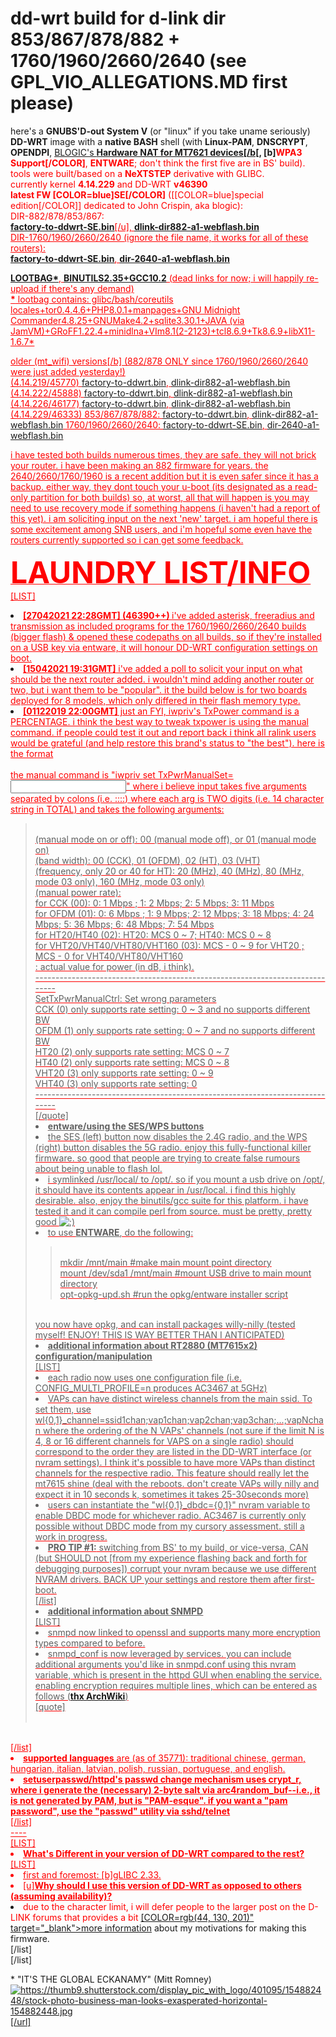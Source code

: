 # dd-wrt build for d-link dir 853/867/878/882 + 1760/1960/2660/2640 (see GPL_VIO_ALLEGATIONS.MD first please)

<p>here's a <strong>GNUBS'D-out System V</strong> (or "linux" if you take uname seriously) <strong>DD-WRT</strong> image with a <strong>native BASH</strong> shell (with <strong>Linux-PAM</strong>, <strong>DNSCRYPT</strong>, <strong>OPENDPI</strong>, <a href="https://github.com/openwrt/openwrt/commit/424a9ae128bd2045cd4bfd6e3229f2529d150a25">BLOGIC's <strong>Hardware NAT for MT7621 devices[/b[</a>, [b]<font color="red">WPA3 Support[/COLOR]</strong>, <strong>ENTWARE</strong>; don't think the first five are in BS' build). tools were built/based on a <strong>NeXTSTEP</strong> derivative with GLIBC.<br />
currently kernel <strong>4.14.229</strong> and DD-WRT <strong>v46390<br />
latest FW [COLOR=blue]SE[/COLOR]</strong> ([[COLOR=blue]special edition[/COLOR]] dedicated to John Crispin, aka blogic):<br />
DIR-882/878/853/867:<br />
<u><strong><a href="https://www.sendspace.com/file/xre67m">factory-to-ddwrt-SE.bin</a></strong>[/u], <u><strong><a href="https://www.sendspace.com/file/e4nomk">dlink-dir882-a1-webflash.bin</a></strong></u><br />
DIR-1760/1960/2660/2640 (ignore the file name, it works for all of these routers):<br />
<strong><u><a href="https://www.sendspace.com/file/gp12hv">factory-to-ddwrt-SE.bin</a></u></strong>, <u><strong><a href="https://www.sendspace.com/file/4wzg1c">dir-2640-a1-webflash.bin</a></p><p><a href="https://www.sendspace.com/file/doyuy1">LOOTBAG*</a></strong></u>, <u><strong><a href="https://www.sendspace.com/file/mxksfk">BINUTILS2.35+GCC10.2</a></strong></u> (dead links for now; i will happily re-upload if there's any demand)<br />
<strong>*</strong> lootbag contains: glibc/bash/coreutils locales+tor0.4.4.6+PHP8.0.1+manpages+GNU Midnight Commander4.8.25+GNUMake4.2+sqlite3.30.1+JAVA (via JamVM)+GRoFF1.22.4+minidlna+VIm8.1(2-2123)+tcl8.6.9+Tk8.6.9+libX11-1.6.7*</p><p>older (mt_wifi) versions[/b] (882/878 ONLY since 1760/1960/2660/2640 were just added yesterday!)<br />
(4.14.219/45770) <a href="https://www.sendspace.com/file/c3mfdx">factory-to-ddwrt.bin</a>, <a href="https://www.sendspace.com/file/h1i7hg">dlink-dir882-a1-webflash.bin</a><br />
(4.14.222/45888) <a href="https://www.sendspace.com/file/dsxn7c">factory-to-ddwrt.bin</a>, <a href="https://www.sendspace.com/file/o8v4kc">dlink-dir882-a1-webflash.bin</a><br />
(4.14.226/46177) <a href="https://www.sendspace.com/file/sflda8">factory-to-ddwrt.bin</a>, <a href="https://www.sendspace.com/file/uqdu7s">dlink-dir882-a1-webflash.bin</a><br />
(4.14.229/46333) 853/867/878/882: <a href="https://www.sendspace.com/file/bv148j">factory-to-ddwrt.bin</a>, <a href="https://www.sendspace.com/file/8fdwtk">dlink-dir882-a1-webflash.bin</a> 1760/1960/2660/2640: <a href="https://www.sendspace.com/file/ew4wb7">factory-to-ddwrt-SE.bin</a>, <a href="https://www.sendspace.com/file/6upt3q">dir-2640-a1-webflash.bin</a></p><p>i have tested both builds numerous times, they are safe. they will not brick your router. i have been making an 882 firmware for years. the 2640/2660/1760/1960 is a recent addition but it is even safer since it has a backup. either way, they dont touch your u-boot (its designated as a read-only partition for both builds) so, at worst, all that will happen is you may need to use recovery mode if something happens (i haven't had a report of this yet). i am soliciting input on the next 'new' target. i am hopeful there is some excitement among SNB users, and i'm hopeful some even have the routers currently supported so i can get some feedback.</p><p><u><strong><font size="7">LAUNDRY LIST/INFO</font></strong></u><br />
[LIST]<br />
<li><strong>[27042021 22:28GMT] (46390++) </strong>i've added asterisk, freeradius and transmission as included programs for the 1760/1960/2660/2640 builds (bigger flash) & opened these codepaths on all builds, so if they're installed on a USB key via entware, it will honour DD-WRT configuration settings on boot.</li><li><strong>[15042021 19:31GMT]</strong> i've added a poll to solicit your input on what should be the next router added. i wouldn't mind adding another router or two, but i want them to be "popular". it the build below is for two boards deployed for 8 models, which only differed in their flash memory type.</li><li><strong>[01122019 22:00GMT]</strong> just an FYI, iwpriv's TxPower command is a PERCENTAGE. i think the best way to tweak txpower is using the manual command. if people could test it out and report back i think all ralink users would be grateful (and help restore this brand's status to "the best"). here is the format</li><br />
the manual command is "iwpriv <radio> set TxPwrManualSet=<input>" where i believe input takes five arguments separated by colons (i.e. <arg1>:<arg2>:<arg3>:<arg4>:<arg5>) where each arg is TWO digits (i.e. 14 character string in TOTAL) and takes the following arguments:</p><p><blockquote><br />
<arg1> (manual mode on or off): 00 (manual mode off), or 01 (manual mode on)<br />
<arg2> (band width): 00 (CCK), 01 (OFDM), 02 (HT), 03 (VHT)<br />
<arg3> (frequency, only 20 or 40 for HT): 20 (MHz), 40 (MHz), 80 (MHz, mode 03 only), 160 (MHz, mode 03 only)<br />
<arg4> (manual power rate):<br />
for CCK (00): 0: 1 Mbps ; 1: 2 Mbps; 2: 5 Mbps; 3: 11 Mbps<br />
for OFDM (01): 0: 6 Mbps ; 1: 9 Mbps; 2: 12 Mbps; 3: 18 Mbps; 4: 24 Mbps; 5: 36 Mbps; 6: 48 Mbps; 7: 54 Mbps<br />
for HT20/HT40 (02): HT20: MCS 0 ~ 7; HT40: MCS 0 ~ 8<br />
for VHT20/VHT40/VHT80/VHT160 (03): MCS - 0 ~ 9 for VHT20 ; MCS - 0 for VHT40/VHT80/VHT160<br />
<arg5>: actual value for power (in dB, i think).<br />
-----------------------------------------------------------------------------<br />
SetTxPwrManualCtrl: Set wrong parameters<br />
CCK (0) only supports rate setting: 0 ~ 3 and no supports different BW<br />
OFDM (1) only supports rate setting: 0 ~ 7 and no supports different BW<br />
HT20 (2) only supports rate setting: MCS 0 ~ 7<br />
HT40 (2) only supports rate setting: MCS 0 ~ 8<br />
VHT20 (3) only supports rate setting: 0 ~ 9<br />
VHT40 (3) only supports rate setting: 0<br />
-----------------------------------------------------------------------------<br />
[/quote]<br />
<li><u><strong>entware/using the SES/WPS buttons</strong></u></li><li>the SES (left) button now disables the 2.4G radio, and the WPS (right) button disables the 5G radio. enjoy this fully-functional killer firmware. so good that people are trying to create false rumours about being unable to flash lol.</li><li>i symlinked /usr/local/ to /opt/. so if you mount a usb drive on /opt/, it should have its contents appear in /usr/local. i find this highly desirable. also, enjoy the binutils/gcc suite for this platform. i have tested it and it can compile perl from source. must be pretty, pretty good <img alt=";)" src="/images/emoticons/emoticon-wink.png" /></li><li>to use <u><strong>ENTWARE</strong></u>, do the following:</li><blockquote><br />
mkdir /mnt/main #make main mount point directory<br />
mount /dev/sda1 /mnt/main #mount USB drive to main mount directory<br />
opt-opkg-upd.sh #run the opkg/entware installer script<br />
</blockquote><br />
you now have opkg, and can install packages willy-nilly (tested myself! ENJOY! THIS IS WAY BETTER THAN I ANTICIPATED)<br />
<li><u><strong>additional information about RT2880 (MT7615x2) configuration/manipulation</strong></u></li>[LIST]<br />
<li>each radio now uses one configuration file (i.e. CONFIG_MULTI_PROFILE=n produces AC3467 at 5GHz)</li><li>VAPs can have distinct wireless channels from the main ssid. To set them, use wl{0,1}_channel=ssid1chan;vap1chan;vap2chan;vap3chan;...;vapNchan where the ordering of the N VAPs' channels (not sure if the limit N is 4, 8 or 16 different channels for VAPS on a single radio) should correspond to the order they are listed in the DD-WRT interface (or nvram settings). I think it's possible to have more VAPs than distinct channels for the respective radio. This feature should really let the mt7615 shine (deal with the reboots. don't create VAPs willy nilly and expect it in 10 seconds k, sometimes it takes 25-30seconds more)</li><li>users can instantiate the "wl{0,1}_dbdc={0,1}" nvram variable to enable DBDC mode for whichever radio. AC3467 is currently only possible without DBDC mode from my cursory assessment. still a work in progress.</li><li><strong>PRO TIP #1:</strong> switching from BS' to my build, or vice-versa, CAN (but SHOULD not [from my experience flashing back and forth for debugging purposes]) corrupt your nvram because we use different NVRAM drivers. BACK UP your settings and restore them after first-boot.</li>[/list]<br />
<li><u><strong> additional information about SNMPD </strong></u></li>[LIST]<br />
<li>snmpd now linked to openssl and supports many more encryption types compared to before.</li><li>snmpd_conf is now leveraged by services. you can include additional arguments you'd like in snmpd.conf using this nvram variable, which is present in the httpd GUI when enabling the service. enabling encryption requires multiple lines, which can be entered as follows (<strong><a href="https://wiki.archlinux.org/index.php/snmpd">thx ArchWiki</a></strong>)</li>[quote]<br />
<nvram set snmpd_conf="rouser *desired username for snmp crypto*<hit enter><br />
createUser *desired username for snmp crypto* SHA *desired SHA password* AES *desired AES password*"<hit enter><br />
</blockquote><br />
[/list]<br />
<li><u><strong>supported languages</strong></u> are (as of 35771): traditional chinese, german, hungarian, italian, latvian, polish, russian, portuguese, and english.</li><li><strong> setuserpasswd/httpd's passwd change mechanism uses crypt_r, where i generate the (necessary) 2-byte salt via arc4random_buf--<u>i.e., it is not generated by PAM, but is "PAM-esque". if you want a "pam password", use the "passwd" utility via sshd/telnet</u></strong></li>[/list]<br />
----<br />
[LIST]<br />
<li><u><strong>What's Different in your version of DD-WRT compared to the rest?</strong></u></li><li>[u]<strong>Why should I use this version of DD-WRT as opposed to others (assuming availability)?</strong></u></li>[LIST]<br />
<li>first and foremost: [b]gLIBC 2.33</b>.</li><li>due to the character limit, i will defer people to the larger post on the D-LINK forums that provides a bit <a href="http://forums.dlink.com/index.php?topic=76161.0">[COLOR=rgb(44, 130, 201)" target="_blank">more information</font></a> about my motivations for making this firmware.</li>[/list]<br />
[/list]</p><p>* "IT'S THE GLOBAL ECKANAMY" (Mitt Romney) <cue gesture:><br />
<a href="https://thumb9.shutterstock.com/display_pic_with_logo/401095/154882448/stock-photo-business-man-looks-exasperated-horizontal-154882448.jpg" target="_blank"><img src="https://thumb9.shutterstock.com/display_pic_with_logo/401095/154882448/stock-photo-business-man-looks-exasperated-horizontal-154882448.jpg" alt="https://thumb9.shutterstock.com/display_pic_with_logo/401095/154882448/stock-photo-business-man-looks-exasperated-horizontal-154882448.jpg" border="0" />[/url]</p>
